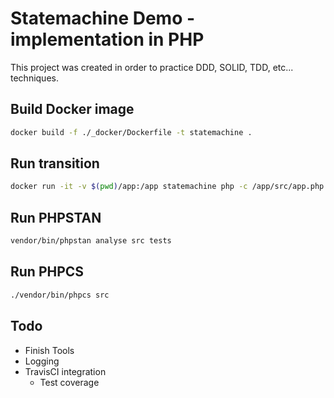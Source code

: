 # Statemachine Demo - implementation in PHP

This project was created in order to practice DDD, SOLID, TDD, etc... techniques.

## Build Docker image
```bash
docker build -f ./_docker/Dockerfile -t statemachine .
```

## Run transition
```bash
docker run -it -v $(pwd)/app:/app statemachine php -c /app/src/app.php
```

## Run PHPSTAN
```bash
vendor/bin/phpstan analyse src tests
```

## Run PHPCS
```bash
./vendor/bin/phpcs src
```

## Todo
- Finish Tools
- Logging
- TravisCI integration
    - Test coverage
